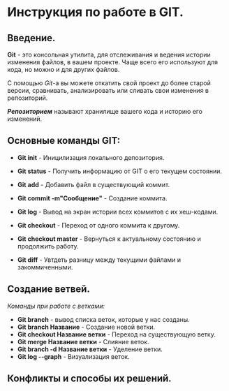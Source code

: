 # Инструкция по работе в GIT.

## Введение.

**Git** - это консольная утилита, для отслеживания и ведения истории изменения файлов, в вашем проекте. Чаще всего его используют для кода, но можно и для других файлов.

С помощью *Git*-a вы можете откатить свой проект до более старой версии, сравнивать, анализировать или сливать свои изменения в репозиторий.

***Репозиторием*** называют хранилище вашего кода и историю его изменений.

## **Основные команды GIT:**

* **Git init** - Иницилизация локального депозитория.

+ **Git status** - Получить информацию от GIT о его текущем состоянии.

+ **Git add** - Добавить файл в существующий коммит.

+ **Git commit -m"Сообщение"** - Создание коммита.

+ **Git log** - Вывод на экран истории всех коммитов с их хеш-кодами.

+ **Git checkout** - Переход от одного коммита к другому.

+ **Git checkout master** - Вернуться к актуальному состоянию и продолжить работу.

+ **Git diff** - Увтдеть разницу между текущими файлами и закоммиченными.

## Создание ветвей.

*Команды при работе с ветками:*

+ **Git branch** - вывод списка веток, которые у нас созданы.
+ **Git branch Название** - Создание новой ветки.
+ **Git checkout Название ветки** - Переход на существующую ветку.
+ **Git merge Название ветки** - Слияние веток.
+ **Git branch -d Название ветки** - Уделение ветки.
+ **Git log --graph** - Визуализация веток.

## Конфликты и способы их решений.


